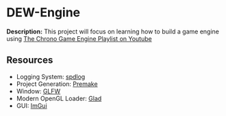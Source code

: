 # DEW-Engine
**Description:** This project will focus on learning how to build a game engine using [The Chrono Game Engine Playlist on Youtube](https://youtube.com/playlist?list=PLlrATfBNZ98dC-V-N3m0Go4deliWHPFwT&si=GPZ5s0109yT-QrVI)

## Resources
- Logging System: [spdlog](https://github.com/gabime/spdlog)
- Project Generation: [Premake](https://github.com/premake/premake-core)
- Window: [GLFW](https://github.com/MacaroniJam/glfw)
- Modern OpenGL Loader: [Glad](https://glad.dav1d.de/)
- GUI: [ImGui](https://github.com/MacaroniJam/imgui)

